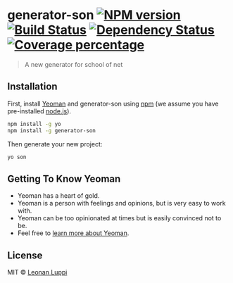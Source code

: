 # generator-son [![NPM version][npm-image]][npm-url] [![Build Status][travis-image]][travis-url] [![Dependency Status][daviddm-image]][daviddm-url] [![Coverage percentage][coveralls-image]][coveralls-url]
> A new generator for school of net

## Installation

First, install [Yeoman](http://yeoman.io) and generator-son using [npm](https://www.npmjs.com/) (we assume you have pre-installed [node.js](https://nodejs.org/)).

```bash
npm install -g yo
npm install -g generator-son
```

Then generate your new project:

```bash
yo son
```

## Getting To Know Yeoman

 * Yeoman has a heart of gold.
 * Yeoman is a person with feelings and opinions, but is very easy to work with.
 * Yeoman can be too opinionated at times but is easily convinced not to be.
 * Feel free to [learn more about Yeoman](http://yeoman.io/).

## License

MIT © [Leonan Luppi](b)


[npm-image]: https://badge.fury.io/js/generator-son.svg
[npm-url]: https://npmjs.org/package/generator-son
[travis-image]: https://travis-ci.org//generator-son.svg?branch=master
[travis-url]: https://travis-ci.org//generator-son
[daviddm-image]: https://david-dm.org//generator-son.svg?theme=shields.io
[daviddm-url]: https://david-dm.org//generator-son
[coveralls-image]: https://coveralls.io/repos//generator-son/badge.svg
[coveralls-url]: https://coveralls.io/r//generator-son
